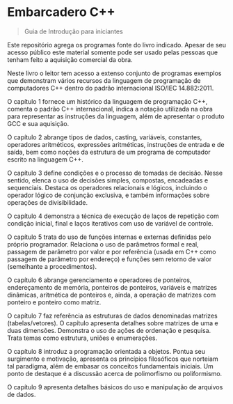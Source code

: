 # Embarcadero C++
>Guia de Introdução para iniciantes

Este repositório agrega os programas fonte do livro indicado. 
Apesar de seu acesso público este material somente pode ser usado pelas pessoas que tenham feito a aquisição comercial da obra.

Neste livro o leitor tem acesso a extenso conjunto de programas exemplos que demonstram vários recursos da linguagem de programação de computadores C++ dentro do padrão internacional ISO/IEC 14.882:2011. 

O capítulo 1 fornece um histórico da linguagem de programação C++, comenta o padrão C++ internacional, indica a notação utilizada na obra para representar as instruções da linguagem, além de apresentar o produto GCC e sua aquisição.

O capítulo 2 abrange tipos de dados, casting, variáveis, constantes, operadores aritméticos, expressões aritméticas, instruções de entrada e de saída, bem como noções da estrutura de um programa de computador escrito na linguagem C++.

O capítulo 3 define condições e o processo de tomadas de decisão. Nesse sentido, elenca o uso de decisões simples, compostas, encadeadas e sequenciais. Destaca os operadores relacionais e lógicos, incluindo o operador lógico de conjunção exclusiva, e também informações sobre operações de divisibilidade.

O capítulo 4 demonstra a técnica de execução de laços de repetição com condição inicial, final e laços iterativos com uso de variável de controle.

O capítulo 5 trata do uso de funções internas e externas definidas pelo próprio programador. Relaciona o uso de parâmetros formal e real, passagem de parâmetro por valor e por referência (usada em C++ como passagem de parâmetro por endereço) e funções sem retorno de valor (semelhante a procedimentos).

O capítulo 6 abrange gerenciamento e operadores de ponteiros, endereçamento de memória, ponteiros de ponteiros, variáveis e matrizes dinâmicas, aritmética de ponteiros e, ainda, a operação de matrizes com ponteiro e ponteiro como matriz.

O capítulo 7 faz referência as estruturas de dados denominadas matrizes (tabelas/vetores). O capítulo apresenta detalhes sobre matrizes de uma e duas dimensões. Demonstra o uso de ações de ordenação e pesquisa. Trata temas como estrutura, uniões e enumerações.

O capítulo 8 introduz a programação orientada a objetos. Pontua seu surgimento e motivação, apresenta os princípios filosóficos que norteiam tal paradigma, além de embasar os conceitos fundamentais iniciais. Um ponto de destaque é a discussão acerca de polimorfismo ou poliformismo.

O capítulo 9 apresenta detalhes básicos do uso e manipulação de arquivos de dados.


